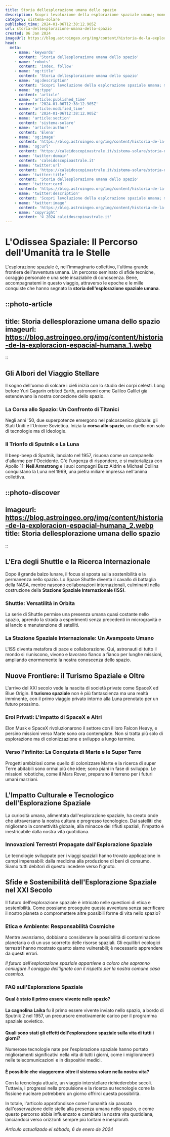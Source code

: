 ```yaml
---
title: Storia dellesplorazione umana dello spazio
description: Scopri levoluzione della esplorazione spaziale umana; momenti chiave, missioni leggendarie e futuro. Leggi ora!
category: sistema-solare
published_time: 2024-01-06T12:38:12.905Z
url: storia-dellesplorazione-umana-dello-spazio
created: 06 Jan 2024
imageUrl: https://blog.astroingeo.org/img/content/historia-de-la-exploracion-espacial-humana_1.webp
head:
  meta:
    - name: 'keywords'
      content: 'Storia dellesplorazione umana dello spazio'
    - name: 'robots'
      content: 'index, follow'
    - name: 'og:title'
      content: 'Storia dellesplorazione umana dello spazio'
    - name: 'og:description'
      content: 'Scopri levoluzione della esplorazione spaziale umana; momenti chiave, missioni leggendarie e futuro. Leggi ora!'
    - name: 'og:type'
      content: 'article'
    - name: 'article:published_time'
      content: '2024-01-06T12:38:12.905Z'
    - name: 'article:modified_time'
      content: '2024-01-06T12:38:12.905Z'
    - name: 'article:section'
      content: 'sistema-solare'
    - name: 'article:author'
      content: 'Elena'
    - name: 'og:image'
      content: 'https://blog.astroingeo.org/img/content/historia-de-la-exploracion-espacial-humana_1.webp'
    - name: 'og:url'
      content: 'https://caleidoscopioastrale.it/sistema-solare/storia-dellesplorazione-umana-dello-spazio'
    - name: 'twitter:domain'
      content: 'caleidoscopioastrale.it'
    - name: 'twitter:url'
      content: 'https://caleidoscopioastrale.it/sistema-solare/storia-dellesplorazione-umana-dello-spazio'
    - name: 'twitter:title'
      content: 'Storia dellesplorazione umana dello spazio'
    - name: 'twitter:card'
      content: 'https://blog.astroingeo.org/img/content/historia-de-la-exploracion-espacial-humana_1.webp'
    - name: 'twitter:description'
      content: 'Scopri levoluzione della esplorazione spaziale umana; momenti chiave, missioni leggendarie e futuro. Leggi ora!'
    - name: 'twitter:image'
      content: 'https://blog.astroingeo.org/img/content/historia-de-la-exploracion-espacial-humana_1.webp'
    - name: 'copyright'
      content: '© 2024 caleidoscopioastrale.it'
---
```

# L'Odissea Spaziale: Il Percorso dell'Umanità tra le Stelle

L'esplorazione spaziale è, nell'immaginario collettivo, l'ultima grande frontiera dell'avventura umana. Un percorso seminato di sfide tecniche, coraggio personale e una sete insaziabile di conoscenza. Bene, accompagnatemi in questo viaggio, attraverso le epoche e le mille conquiste che hanno segnato la **storia dell'esplorazione spaziale umana**.

::photo-article
---
title: Storia dellesplorazione umana dello spazio
imageurl: https://blog.astroingeo.org/img/content/historia-de-la-exploracion-espacial-humana_1.webp
---
::

## Gli Albori del Viaggio Stellare

Il sogno dell'uomo di solcare i cieli inizia con lo studio dei corpi celesti. Long before Yuri Gagarin orbited Earth, astronomi come Galileo Galilei già estendevano la nostra concezione dello spazio. 

### La Corsa allo Spazio: Un Confronto di Titanici

Negli anni '50, due superpotenze emergono nel palcoscenico globale: gli Stati Uniti e l'Unione Sovietica. Inizia la **corsa allo spazio**, un duello non solo di tecnologie ma di ideologie.

### Il Trionfo di Sputnik e La Luna

Il beep-beep di Sputnik, lanciato nel 1957, risuona come un campanello d'allarme per l'Occidente. C'è l'urgenza di rispondere, e si materializza con Apollo 11: **Neil Armstrong** e i suoi compagni Buzz Aldrin e Michael Collins conquistano la Luna nel 1969, una pietra miliare impressa nell'anima collettiva.

::photo-discover
---
imageurl: https://blog.astroingeo.org/img/content/historia-de-la-exploracion-espacial-humana_2.webp
title: Storia dellesplorazione umana dello spazio
---
::

## L'Era degli Shuttle e la Ricerca Internazionale

Dopo il grande balzo lunare, il focus si sposta sulla sostenibilità e la permanenza nello spazio. Lo Space Shuttle diventa il cavallo di battaglia della NASA, mentre nascono collaborazioni internazionali, culminanti nella costruzione della **Stazione Spaziale Internazionale (ISS)**.

### Shuttle: Versatilità in Orbita

La serie di Shuttle permise una presenza umana quasi costante nello spazio, aprendo la strada a esperimenti senza precedenti in microgravità e al lancio e manutenzione di satelliti.

### La Stazione Spaziale Internazionale: Un Avamposto Umano

L'ISS diventa metafora di pace e collaborazione. Qui, astronauti di tutto il mondo si riuniscono, vivono e lavorano fianco a fianco per lunghe missioni, ampliando enormemente la nostra conoscenza dello spazio.

## Nuove Frontiere: il Turismo Spaziale e Oltre

L'arrivo del XXI secolo vede la nascita di società private come SpaceX ed Blue Origin. Il **turismo spaziale** non è più fantascienza ma una realtà imminente, con il primo viaggio privato intorno alla Luna prenotato per un futuro prossimo.

### Eroi Privati: L'impatto di SpaceX e Altri

Elon Musk e SpaceX rivoluzionarono il settore con il loro Falcon Heavy, e persino missioni verso Marte sono ora contemplate. Non si tratta più solo di esplorazione ma di colonizzazione e sviluppo a lungo termine.

### Verso l'Infinito: La Conquista di Marte e le Super Terre

Progetti ambiziosi come quello di colonizzare Marte e la ricerca di super Terre abitabili sono ormai più che idee; sono piani in fase di sviluppo. Le missioni robotiche, come il Mars Rover, preparano il terreno per i futuri umani marziani.

## L'Impatto Culturale e Tecnologico dell'Esplorazione Spaziale

La curiosità umana, alimentata dall'esplorazione spaziale, ha creato onde che attraversano la nostra cultura e progresso tecnologico. Dai satelliti che migliorano la connettività globale, alla minacce dei rifiuti spaziali, l'impatto è inestricabile dalla nostra vita quotidiana.

### Innovazioni Terrestri Propagate dall'Esplorazione Spaziale

Le tecnologie sviluppate per i viaggi spaziali hanno trovato applicazione in campi impensabili: dalla medicina alla produzione di beni di consumo. Siamo tutti debitori di questo incedere verso l'ignoto.

## Sfide e Sostenibilità dell'Esplorazione Spaziale nel XXI Secolo

Il futuro dell'esplorazione spaziale è intricato nelle questioni di etica e sostenibilità. Come possiamo proseguire questa avventura senza sacrificare il nostro pianeta o compromettere altre possibili forme di vita nello spazio?

### Etica e Ambiente: Responsabilità Cosmiche

Mentre avanziamo, dobbiamo considerare la possibilità di contaminazione planetaria o di un uso scorretto delle risorse spaziali. Gli equilibri ecologici terrestri hanno mostrato quanto siamo vulnerabili; è necessario apprendere da questi errori.

_Il futuro dell'esplorazione spaziale appartiene a coloro che sapranno coniugare il coraggio dell'ignoto con il rispetto per la nostra comune casa cosmica._

### FAQ sull'Esplorazione Spaziale

#### Qual è stato il primo essere vivente nello spazio?
**La cagnolina Laika** fu il primo essere vivente inviato nello spazio, a bordo di Sputnik 2 nel 1957, un precursore emotivamente carico per il programma spaziale sovietico.

#### Quali sono stati gli effetti dell'esplorazione spaziale sulla vita di tutti i giorni?
Numerose tecnologie nate per l'esplorazione spaziale hanno portato miglioramenti significativi nella vita di tutti i giorni, come i miglioramenti nelle telecomunicazioni e in dispositivi medici.

#### È possibile che viaggeremo oltre il sistema solare nella nostra vita?
Con la tecnologia attuale, un viaggio interstellare richiederebbe secoli. Tuttavia, i progressi nella propulsione e la ricerca su tecnologie come la fissione nucleare potrebbero un giorno offrirci questa possibilità.

In totale, l'articolo approfondisce come l'umanità sia passata dall'osservazione delle stelle alla presenza umana nello spazio, e come questo percorso abbia influenzato e cambiato la nostra vita quotidiana, lanciandoci verso orizzonti sempre più lontani e inesplorati.

_Artículo actualizado el sábado, 6 de enero de 2024_
